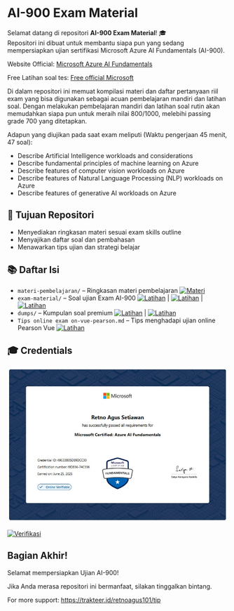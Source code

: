 # AI-900 Exam Material

Selamat datang di repositori **AI-900 Exam Material**! 🎓  
Repositori ini dibuat untuk membantu siapa pun yang sedang mempersiapkan ujian sertifikasi Microsoft Azure AI Fundamentals (AI-900).

Website Official: [Microsoft Azure AI Fundamentals](https://docs.microsoft.com/en-us/learn/certifications/exams/ai-900)

Free Latihan soal tes: [Free official Microsoft](https://learn.microsoft.com/en-us/credentials/certifications/azure-ai-fundamentals/?practice-assessment-type=certification#certification-practice-for-the-exam)

Di dalam repositori ini memuat kompilasi materi dan daftar pertanyaan riil exam yang bisa digunakan sebagai acuan pembelajaran mandiri dan latihan soal. Dengan melakukan pembelajaran mandiri dan latihan soal rutin akan memudahkan siapa pun untuk meraih nilai 800/1000, melebihi passing grade 700 yang ditetapkan. 

Adapun yang diujikan pada saat exam meliputi (Waktu pengerjaan 45 menit, 47 soal):
- Describe Artificial Intelligence workloads and considerations
- Describe fundamental principles of machine learning on Azure
- Describe features of computer vision workloads on Azure
- Describe features of Natural Language Processing (NLP) workloads on Azure
- Describe features of generative AI workloads on Azure


## 🧠 Tujuan Repositori

- Menyediakan ringkasan materi sesuai exam skills outline
- Menyajikan daftar soal dan pembahasan
- Menawarkan tips ujian dan strategi belajar

## 📚 Daftar Isi

- `materi-pembelajaran/` – Ringkasan materi pembelajaran <a href="https://github.com/retnoagus101/ai-900-exam-material/blob/master/materi-pembelajaran/materi-azure-ai-fundamentals.png" target="_blank">
  <img src="https://img.shields.io/badge/Materi-green?style=for-the-badge&logo=microsoft" alt="Materi"/></a>
- `exam-material/` – Soal ujian Exam AI-900 <a href="https://github.com/retnoagus101/ai-900-exam-material/blob/master/exam-material/latihan%20soal%201.md" target="_blank">
  <img src="https://img.shields.io/badge/Latihan Soal 1-red?style=for-the-badge&logo=microsoft" alt="Latihan"/></a> |  <a href="https://github.com/retnoagus101/ai-900-exam-material/blob/master/exam-material/latihan%20soal%202%20-%20multi.md" target="_blank">
  <img src="https://img.shields.io/badge/Latihan Soal 2-red?style=for-the-badge&logo=microsoft" alt="Latihan"/></a> | <a href="https://github.com/retnoagus101/ai-900-exam-material/blob/master/exam-material/latihan%20soal%20pilihan%20(my%20ai-900%20exam%20experience).md" target="_blank">  <img src="https://img.shields.io/badge/Latihan Soal Pilihan-red?style=for-the-badge&logo=microsoft" alt="Latihan"/></a>
- `dumps/` – Kumpulan soal premium <a href="https://github.com/retnoagus101/ai-900-exam-material/blob/master/dumps/AI900%20Premium%20Exam%20Material%201.pdf" target="_blank">  <img src="https://img.shields.io/badge/Dumps Soal A-yellow?style=for-the-badge&logo=microsoft" alt="Latihan"/></a> | <a href="https://github.com/retnoagus101/ai-900-exam-material/blob/master/dumps/AI900%20Premium%20Exam%20Material%202.pdf" target="_blank">  <img src="https://img.shields.io/badge/Dumps Soal B-yellow?style=for-the-badge&logo=microsoft" alt="Latihan"/></a>
- `Tips online exam on-vue-pearson.md` – Tips menghadapi ujian online Pearson Vue  <a href="https://github.com/retnoagus101/ai-900-exam-material/blob/master/Tips%20online%20exam%20on-vue-pearson.md" target="_blank">  <img src="https://img.shields.io/badge/Tips OnVue Exam-blue?style=for-the-badge&logo=microsoft" alt="Latihan"/></a>

## 🎓 Credentials

![Sertifikat AI-900](Cert-MCF-AI-900.jpg)

<a href="https://learn.microsoft.com/en-us/users/retnoagussetiawan/credentials/49c03b05d89dcc30" target="_blank">
  <img src="https://img.shields.io/badge/Verifikasi-blue?style=for-the-badge&logo=microsoft" alt="Verifikasi"/>
</a>

## Bagian Akhir!
Selamat mempersiapkan Ujian AI-900!

Jika Anda merasa repositori ini bermanfaat, silakan tinggalkan bintang.

For more support: https://trakteer.id/retnoagus101/tip
